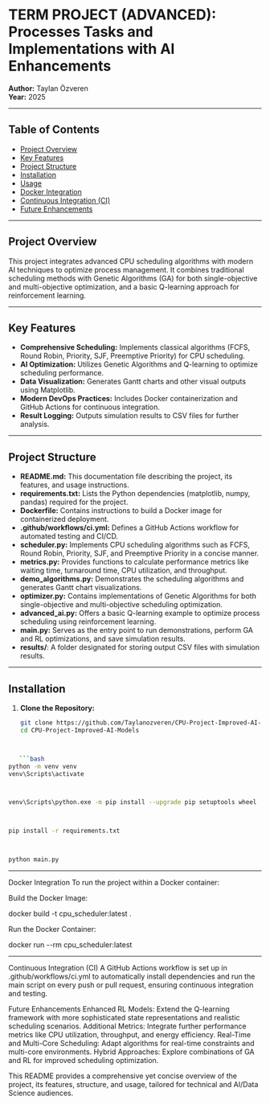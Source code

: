 # TERM PROJECT (ADVANCED): Processes Tasks and Implementations with AI Enhancements

**Author:** Taylan Özveren  
**Year:** 2025

---

## Table of Contents
- [Project Overview](#project-overview)
- [Key Features](#key-features)
- [Project Structure](#project-structure)
- [Installation](#installation)
- [Usage](#usage)
- [Docker Integration](#docker-integration)
- [Continuous Integration (CI)](#continuous-integration-ci)
- [Future Enhancements](#future-enhancements)

---

## Project Overview

This project integrates advanced CPU scheduling algorithms with modern AI techniques to optimize process management. It combines traditional scheduling methods with Genetic Algorithms (GA) for both single-objective and multi-objective optimization, and a basic Q-learning approach for reinforcement learning.

---

## Key Features

- **Comprehensive Scheduling:** Implements classical algorithms (FCFS, Round Robin, Priority, SJF, Preemptive Priority) for CPU scheduling.
- **AI Optimization:** Utilizes Genetic Algorithms and Q-learning to optimize scheduling performance.
- **Data Visualization:** Generates Gantt charts and other visual outputs using Matplotlib.
- **Modern DevOps Practices:** Includes Docker containerization and GitHub Actions for continuous integration.
- **Result Logging:** Outputs simulation results to CSV files for further analysis.

---

## Project Structure

- **README.md:** This documentation file describing the project, its features, and usage instructions.
- **requirements.txt:** Lists the Python dependencies (matplotlib, numpy, pandas) required for the project.
- **Dockerfile:** Contains instructions to build a Docker image for containerized deployment.
- **.github/workflows/ci.yml:** Defines a GitHub Actions workflow for automated testing and CI/CD.
- **scheduler.py:** Implements CPU scheduling algorithms such as FCFS, Round Robin, Priority, SJF, and Preemptive Priority in a concise manner.
- **metrics.py:** Provides functions to calculate performance metrics like waiting time, turnaround time, CPU utilization, and throughput.
- **demo_algorithms.py:** Demonstrates the scheduling algorithms and generates Gantt chart visualizations.
- **optimizer.py:** Contains implementations of Genetic Algorithms for both single-objective and multi-objective scheduling optimization.
- **advanced_ai.py:** Offers a basic Q-learning example to optimize process scheduling using reinforcement learning.
- **main.py:** Serves as the entry point to run demonstrations, perform GA and RL optimizations, and save simulation results.
- **results/**: A folder designated for storing output CSV files with simulation results.

---

## Installation

1. **Clone the Repository:**

   ```bash
   git clone https://github.com/Taylanozveren/CPU-Project-Improved-AI-Models.git
   cd CPU-Project-Improved-AI-Models
```bash


   ```bash
python -m venv venv
venv\Scripts\activate



venv\Scripts\python.exe -m pip install --upgrade pip setuptools wheel



pip install -r requirements.txt



python main.py
```

*****************************************************************************************************************************
Docker Integration
To run the project within a Docker container:

Build the Docker Image:

docker build -t cpu_scheduler:latest .

Run the Docker Container:

docker run --rm cpu_scheduler:latest
*****************************************************************************************************************************


Continuous Integration (CI)
A GitHub Actions workflow is set up in .github/workflows/ci.yml to automatically install dependencies and run the main script on every push or pull request, ensuring continuous integration and testing.

Future Enhancements
Enhanced RL Models: Extend the Q-learning framework with more sophisticated state representations and realistic scheduling scenarios.
Additional Metrics: Integrate further performance metrics like CPU utilization, throughput, and energy efficiency.
Real-Time and Multi-Core Scheduling: Adapt algorithms for real-time constraints and multi-core environments.
Hybrid Approaches: Explore combinations of GA and RL for improved scheduling optimization.

This README provides a comprehensive yet concise overview of the project, its features, structure, and usage, tailored for technical and AI/Data Science audiences.
